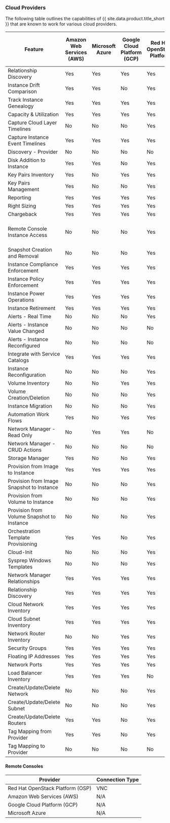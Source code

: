 ### Cloud Providers

The following table outlines the capabilities of {{ site.data.product.title_short }} that are known to work for various cloud providers.

| Feature                                    | Amazon Web Services (AWS) | Microsoft Azure | Google Cloud Platform (GCP) | Red Hat OpenStack Platform | IBM PowerVC via the OpenStack API     | IBM Power Systems Virtual Servers |
| ------------------------------------------ | ------------------------- | --------------- | --------------------------- | -------------------------- | ------------------------------------- | --------------------------------- |
| Relationship Discovery                     | Yes                       | Yes             | Yes                         | Yes                        | Yes                                   | Yes                               |
| Instance Drift Comparison                  | Yes                       | Yes             | No                          | Yes                        | No                                    | No                                |
| Track Instance Genealogy                   | Yes                       | Yes             | Yes                         | Yes                        | Yes                                   | No                                |
| Capacity & Utilization                     | Yes                       | Yes             | Yes                         | Yes                        | No                                    | No                                |
| Capture Cloud Layer Timelines              | No                        | No              | No                          | Yes                        | Yes                                   | No                                |
| Capture Instance Event Timelines           | Yes                       | Yes             | Yes                         | Yes                        | Yes                                   | No                                |
| Discovery - Provider                       | No                        | No              | No                          | No                         | No                                    | No                                |
| Disk Addition to Instance                  | Yes                       | Yes             | No                          | Yes                        | No                                    | Yes                               |
| Key Pairs Inventory                        | Yes                       | No              | Yes                         | Yes                        | Yes                                   | Yes                               |
| Key Pairs Management                       | Yes                       | No              | No                          | Yes                        | Yes                                   | Yes                               |
| Reporting                                  | Yes                       | Yes             | Yes                         | Yes                        | No                                    | No                                |
| Right Sizing                               | Yes                       | Yes             | Yes                         | Yes                        | Yes                                   | No                                |
| Chargeback                                 | Yes                       | Yes             | Yes                         | Yes                        | No                                    | Yes                               |
| Remote Console Instance Access             | No                        | No              | No                          | Yes                        | Yes (for NovaLink-managed hosts only) | No                                |
| Snapshot Creation and Removal              | No                        | No              | No                          | Yes                        | Yes                                   | No                                |
| Instance Compliance Enforcement            | Yes                       | Yes             | Yes                         | Yes                        | No                                    | No                                |
| Instance Policy Enforcement                | Yes                       | Yes             | Yes                         | Yes                        | Yes                                   | Yes                               |
| Instance Power Operations                  | Yes                       | Yes             | Yes                         | Yes                        | Yes                                   | Yes                               |
| Instance Retirement                        | Yes                       | Yes             | Yes                         | Yes                        | Yes                                   | Yes                               |
| Alerts - Real Time                         | No                        | No              | No                          | Yes                        | No                                    | No                                |
| Alerts - Instance Value Changed            | No                        | No              | No                          | No                         | No                                    | No                                |
| Alerts - Instance Reconfigured             | No                        | No              | No                          | No                         | No                                    | No                                |
| Integrate with Service Catalogs            | Yes                       | Yes             | Yes                         | Yes                        | Yes                                   | Yes                               |
| Instance Reconfiguration                   | No                        | No              | No                          | Yes                        | Yes                                   | No                                |
| Volume Inventory                           | No                        | No              | Yes                         | Yes                        | Yes                                   | Yes                               |
| Volume Creation/Deletion                   | No                        | No              | No                          | Yes                        | Yes                                   | Yes                               |
| Instance Migration                         | No                        | No              | No                          | Yes                        | Yes                                   | N/A                               |
| Automation Work Flows                      | Yes                       | No              | Yes                         | Yes                        | Yes                                   | No                                |
| Network Manager - Read Only                | No                        | Yes             | Yes                         | No                         | Yes                                   | Yes                               |
| Network Manager - CRUD Actions             | No                        | No              | No                          | No                         | No                                    | No                                |
| Storage Manager                            | Yes                       | No              | No                          | Yes                        | No                                    | Yes                               |
| Provision from Image to Instance           | Yes                       | Yes             | Yes                         | Yes                        | Yes                                   | Yes                               |
| Provision from Image Snapshot to Instance  | No                        | No              | No                          | Yes                        | No                                    | No                                |
| Provision from Volume to Instance          | No                        | No              | No                          | Yes                        | No                                    | No                                |
| Provision from Volume Snapshot to Instance | No                        | No              | No                          | Yes                        | No                                    | No                                |
| Orchestration Template Provisioning        | Yes                       | Yes             | No                          | Yes                        | No                                    | No                                |
| Cloud-Init                                 | No                        | No              | No                          | Yes                        | No                                    | Yes                               |
| Sysprep Windows Templates                  | No                        | No              | No                          | Yes                        | No                                    | N/A                               |
| Network Manager Relationships              | Yes                       | Yes             | Yes                         | Yes                        | No                                    | Yes                               |
| Relationship Discovery                     | Yes                       | Yes             | Yes                         | Yes                        | No                                    | Yes                               |
| Cloud Network Inventory                    | Yes                       | Yes             | Yes                         | Yes                        | No                                    | Yes                               |
| Cloud Subnet Inventory                     | Yes                       | Yes             | Yes                         | Yes                        | No                                    | Yes                               |
| Network Router Inventory                   | No                        | No              | Yes                         | Yes                        | No                                    | No                                |
| Security Groups                            | Yes                       | Yes             | Yes                         | Yes                        | No                                    | N/A                               |
| Floating IP Addresses                      | Yes                       | Yes             | Yes                         | Yes                        | No                                    | N/A                               |
| Network Ports                              | Yes                       | Yes             | Yes                         | Yes                        | No                                    | Yes                               |
| Load Balancer Inventory                    | Yes                       | Yes             | Yes                         | No                         | No                                    | No                                |
| Create/Update/Delete Network               | No                        | No              | No                          | Yes                        | No                                    | No                                |
| Create/Update/Delete Subnet                | No                        | No              | No                          | Yes                        | No                                    | No                                |
| Create/Update/Delete Routers               | Yes                       | Yes             | No                          | Yes                        | No                                    | No                                |
| Tag Mapping from Provider                  | Yes                       | Yes             | No                          | Yes                        | Yes                                   | No                                |
| Tag Mapping to Provider                    | No                        | No              | No                          | No                         | No                                    | No                                |

#### Remote Consoles

| Provider                         | Connection Type |
| -------------------------------- | --------------- |
| Red Hat OpenStack Platform (OSP) | VNC             |
| Amazon Web Services (AWS)        | N/A             |
| Google Cloud Platform (GCP)      | N/A             |
| Microsoft Azure                  | N/A             |
